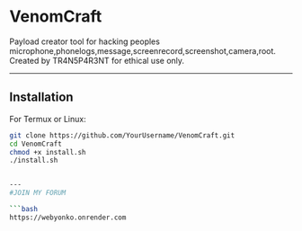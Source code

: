 # VenomCraft

Payload creator tool for hacking peoples microphone,phonelogs,message,screenrecord,screenshot,camera,root.  
Created by TR4N5P4R3NT for ethical use only.

---

## Installation

For Termux or Linux:

```bash
git clone https://github.com/YourUsername/VenomCraft.git
cd VenomCraft
chmod +x install.sh
./install.sh


---
#JOIN MY FORUM

```bash
https://webyonko.onrender.com
